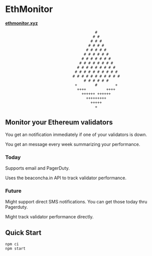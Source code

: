 # EthMonitor

**[ethmonitor.xyz](https://ethmonitor.xyz)**

```
                                        #
                                       # #
                                      # # #
                                     # # # #
                                    # # # # #
                                   # # # # # #
                                  # # # # # # #
                                 # # # # # # # #
                                # # # # # # # # #
                               # # # # # # # # # #
                              # # # # # # # # # # #
                                   # # # # # #
                               +        #        +
                                ++++         ++++
                                  ++++++ ++++++
                                    +++++++++
                                      +++++
                                        +
```

## Monitor your Ethereum validators

You get an notification immediately if one of your validators is down.

You get an message every week summarizing your performance.

### Today

Supports email and PagerDuty.

Uses the beaconcha.in API to track validator performance.

### Future

Might support direct SMS notifications. You can get those today thru Pagerduty.

Might track validator performance directly.

## Quick Start

```
npm ci
npm start
```
